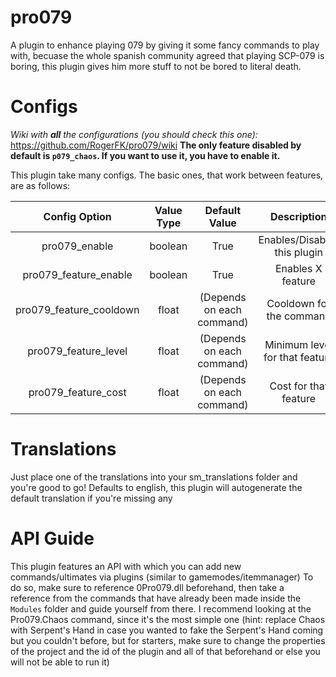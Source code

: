 # pro079
A plugin to enhance playing 079 by giving it some fancy commands to play with, becuase the whole spanish community agreed that playing SCP-079 is boring, this plugin gives him more stuff to not be bored to literal death.

# Configs

*Wiki with **all** the configurations (you should check this one):* https://github.com/RogerFK/pro079/wiki
**The only feature disabled by default is `p079_chaos`. If you want to use it, you have to enable it.**

This plugin take many configs. The basic ones, that work between features, are as follows:

| Config Option | Value Type | Default Value | Description |
|:-----------------------:|:----------:|:-------------------------:|:------------------------------:|
| pro079_enable | boolean | True | Enables/Disables this plugin |
| pro079_feature_enable | boolean | True | Enables X feature |
| pro079_feature_cooldown | float | (Depends on each command) | Cooldown for the command |
| pro079_feature_level | float | (Depends on each command) | Minimum level for that feature |
| pro079_feature_cost | float | (Depends on each command) | Cost for that feature |

# Translations
Just place one of the translations into your sm_translations folder and you're good to go! Defaults to english, this plugin will autogenerate the default translation if you're missing any

# API Guide

This plugin features an API with which you can add new commands/ultimates via plugins (similar to gamemodes/itemmanager)
To do so, make sure to reference 0Pro079.dll beforehand, then take a reference from the commands that have already been made inside the `Modules` folder and guide yourself from there. I recommend looking at the Pro079.Chaos command, since it's the most simple one (hint: replace Chaos with Serpent's Hand in case you wanted to fake the Serpent's Hand coming but you couldn't before, but for starters, make sure to change the properties of the project and the id of the plugin and all of that beforehand or else you will not be able to run it)

